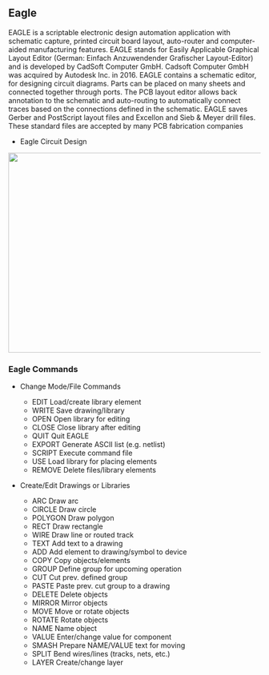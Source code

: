 ## Eagle

EAGLE is a scriptable electronic design automation application with schematic capture, printed circuit board layout, auto-router and computer-aided manufacturing features. EAGLE stands for Easily Applicable Graphical Layout Editor (German: Einfach Anzuwendender Grafischer Layout-Editor) and is developed by CadSoft Computer GmbH. Cadsoft Computer GmbH was acquired by Autodesk Inc. in 2016.
EAGLE contains a schematic editor, for designing circuit diagrams. Parts can be placed on many sheets and connected together through ports.
The PCB layout editor allows back annotation to the schematic and auto-routing to automatically connect traces based on the connections defined in the schematic.
EAGLE saves Gerber and PostScript layout files and Excellon and Sieb & Meyer drill files. These standard files are accepted by many PCB fabrication companies

- Eagle Circuit Design
 
 <img src="crkt.png" height="400" width="712">

### Eagle Commands

- Change Mode/File Commands

  - EDIT 	Load/create library element
  - WRITE 	Save drawing/library
  - OPEN 	Open library for editing
  - CLOSE 	Close library after editing
  -  QUIT 	Quit EAGLE
  -  EXPORT 	Generate ASCII list (e.g. netlist)
  -  SCRIPT 	Execute command file
  -  USE 	Load library for placing elements
  -  REMOVE 	Delete files/library elements

- Create/Edit Drawings or Libraries

   - ARC 	Draw arc
   - CIRCLE 	Draw circle
   - POLYGON 	Draw polygon
   - RECT 	Draw rectangle
   - WIRE 	Draw line or routed track
   - TEXT 	Add text to a drawing
   - ADD 	Add element to drawing/symbol to device
   - COPY 	Copy objects/elements
   - GROUP 	Define group for upcoming operation
   - CUT 	Cut prev. defined group
   - PASTE 	Paste prev. cut group to a drawing
   - DELETE 	Delete objects
   - MIRROR 	Mirror objects
   - MOVE 	Move or rotate objects
   - ROTATE 	Rotate objects
   - NAME 	Name object
   - VALUE 	Enter/change value for component
   - SMASH 	Prepare NAME/VALUE text for moving
   - SPLIT 	Bend wires/lines (tracks, nets, etc.)
   - LAYER 	Create/change layer

